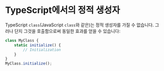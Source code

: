 # TypeScript에서의 정적 생성자

TypeScript `class`(JavaScript `class`와 같은)는 정적 생성자를 가질 수 없습니다. 그러나 단지 그것을 호출함으로써 동일한 효과를 얻을 수 있습니다:

```ts
class MyClass {
    static initialize() {
        // Initialization
    }
}
MyClass.initialize();
```
